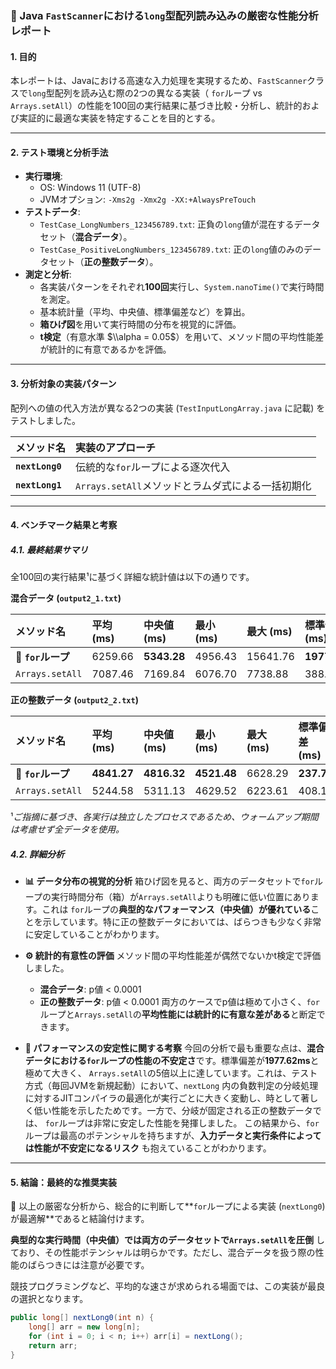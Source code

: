 ### 📝 Java `FastScanner`における`long`型配列読み込みの厳密な性能分析レポート

#### 1\. 目的

本レポートは、Javaにおける高速な入力処理を実現するため、`FastScanner`クラスで`long`型配列を読み込む際の2つの異なる実装（
`for`ループ vs `Arrays.setAll`）の性能を100回の実行結果に基づき比較・分析し、統計的および実証的に最適な実装を特定することを目的とする。

-----

#### 2\. テスト環境と分析手法

* **実行環境**:
	* OS: Windows 11 (UTF-8)
	* JVMオプション: `-Xms2g -Xmx2g -XX:+AlwaysPreTouch`
* **テストデータ**:
	* `TestCase_LongNumbers_123456789.txt`: 正負の`long`値が混在するデータセット（**混合データ**）。
	* `TestCase_PositiveLongNumbers_123456789.txt`: 正の`long`値のみのデータセット（**正の整数データ**）。
* **測定と分析**:
	* 各実装パターンをそれぞれ**100回**実行し、`System.nanoTime()`で実行時間を測定。
	* 基本統計量（平均、中央値、標準偏差など）を算出。
	* **箱ひげ図**を用いて実行時間の分布を視覚的に評価。
	* **t検定**（有意水準 $\\alpha = 0.05$）を用いて、メソッド間の平均性能差が統計的に有意であるかを評価。

-----

#### 3\. 分析対象の実装パターン

配列への値の代入方法が異なる2つの実装 (`TestInputLongArray.java` に記載) をテストしました。

| メソッド名           | 実装のアプローチ                         |
|:----------------|:---------------------------------|
| **`nextLong0`** | 伝統的な`for`ループによる逐次代入              |
| **`nextLong1`** | `Arrays.setAll`メソッドとラムダ式による一括初期化 |

-----

#### 4\. ベンチマーク結果と考察

##### 4.1. 最終結果サマリ

全100回の実行結果¹に基づく詳細な統計値は以下の通りです。

**混合データ (`output2_1.txt`)**

| メソッド名           | 平均 (ms) | 中央値 (ms)    | 最小 (ms) | 最大 (ms)  | 標準偏差 (ms)   |
|:----------------|:--------|:------------|:--------|:---------|:------------|
| 🥇 **`for`ループ** | 6259.66 | **5343.28** | 4956.43 | 15641.76 | **1977.62** |
| `Arrays.setAll` | 7087.46 | 7169.84     | 6076.70 | 7738.88  | 388.86      |

**正の整数データ (`output2_2.txt`)**

| メソッド名           | 平均 (ms)     | 中央値 (ms)    | 最小 (ms)     | 最大 (ms) | 標準偏差 (ms)  |
|:----------------|:------------|:------------|:------------|:--------|:-----------|
| 🥇 **`for`ループ** | **4841.27** | **4816.32** | **4521.48** | 6628.29 | **237.74** |
| `Arrays.setAll` | 5244.58     | 5311.13     | 4629.52     | 6223.61 | 408.10     |

¹*ご指摘に基づき、各実行は独立したプロセスであるため、ウォームアップ期間は考慮せず全データを使用。*

##### 4.2. 詳細分析

* **📊 データ分布の視覚的分析**
	箱ひげ図を見ると、両方のデータセットで`for`ループの実行時間分布（箱）が`Arrays.setAll`よりも明確に低い位置にあります。これは
	`for`ループの**典型的なパフォーマンス（中央値）が優れている**ことを示しています。特に正の整数データにおいては、ばらつきも少なく非常に安定していることがわかります。

* **⚙️ 統計的有意性の評価**
	メソッド間の平均性能差が偶然でないかt検定で評価しました。

	* **混合データ**: p値 \< 0.0001
	* **正の整数データ**: p値 \< 0.0001
		両方のケースでp値は極めて小さく、`for`ループと`Arrays.setAll`の**平均性能には統計的に有意な差がある**と断定できます。

* **🚀 パフォーマンスの安定性に関する考察**
	今回の分析で最も重要な点は、**混合データにおける`for`ループの性能の不安定さ**です。標準偏差が**1977.62ms**と極めて大きく、
	`Arrays.setAll`の5倍以上に達しています。これは、テスト方式（毎回JVMを新規起動）において、`nextLong`
	内の負数判定の分岐処理に対するJITコンパイラの最適化が実行ごとに大きく変動し、時として著しく低い性能を示したためです。一方で、分岐が固定される正の整数データでは、
	`for`ループは非常に安定した性能を発揮しました。
	この結果から、`for`ループは最高のポテンシャルを持ちますが、**入力データと実行条件によっては性能が不安定になるリスク**
	も抱えていることがわかります。

-----

#### 5\. 結論：最終的な推奨実装

🚀 以上の厳密な分析から、総合的に判断して\*\*`for`ループによる実装 (`nextLong0`) が最適解\*\*であると結論付けます。

**典型的な実行時間（中央値）では両方のデータセットで`Arrays.setAll`を圧倒**
しており、その性能ポテンシャルは明らかです。ただし、混合データを扱う際の性能のばらつきには注意が必要です。

競技プログラミングなど、平均的な速さが求められる場面では、この実装が最良の選択となります。

```java
public long[] nextLong0(int n) {
    long[] arr = new long[n];
    for (int i = 0; i < n; i++) arr[i] = nextLong();
    return arr;
}
```
